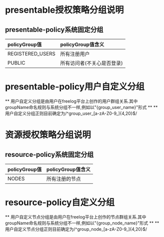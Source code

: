 # presentable授权策略分组说明

## presentable-policy系统固定分组

| **policyGroup值** | **policyGroup值含义** |
| :--- | :--- |
| REGISTERED_USERS | 所有注册用户 |
| PUBLIC | 所有访问者(不关心是否登录) |

# presentable-policy用户自定义分组

** 用户自定义分组是由用户在freelog平台上创作的用户群组关系.其中groupName命名规则与系统分组不一样,例如以"{group_user_name}"形式 **
** 用户自定义分组正则目前确定为/^group_user_[a-zA-Z0-9_]{4,20}$/


# 资源授权策略分组说明

## resource-policy系统固定分组

| **policyGroup值** | **policyGroup值含义** |
| :--- | :--- |
| NODES | 所有注册的节点 |

# resource-policy自定义分组

** 用户自定义节点分组是由用户在freelog平台上创作的节点群组关系.其中groupName命名规则与系统分组不一样,例如以"{group_node_name}"形式 **
** 用户自定义节点分组正则目前确定为/^group_node_[a-zA-Z0-9_]{4,20}$/